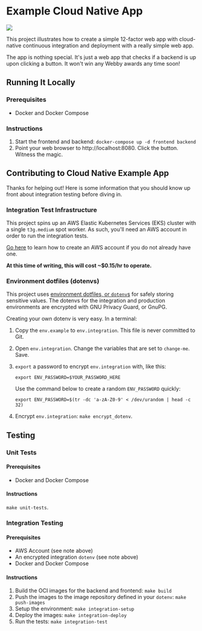 # Example Cloud Native App

![](./static/app.png)

This project illustrates how to create a simple 12-factor web app with
cloud-native continuous integration and deployment with a really simple web app.

The app is nothing special. It's just a web app that checks if a backend is up
upon clicking a button. It won't win any Webby awards any time soon!

## Running It Locally

### Prerequisites

- Docker and Docker Compose

### Instructions

1. Start the frontend and backend: `docker-compose up -d frontend backend`
2. Point your web browser to http://localhost:8080. Click the button. Witness
   the magic.

## Contributing to Cloud Native Example App

Thanks for helping out! Here is some information that you should know up front
about integration testing before diving in.

### Integration Test Infrastructure

This project spins up an AWS Elastic Kubernetes Services (EKS) cluster with a
single `t3g.medium` spot worker. As such, you'll need an AWS account in order to run
the integration tests.

[Go
here](https://docs.aws.amazon.com/accounts/latest/reference/manage-acct-creating.html)
to learn how to create an AWS account if you do not already have one.

**At this time of writing, this will cost ~$0.15/hr to operate.**

### Environment dotfiles (dotenvs)

This project uses [environment dotfiles, or `dotenv`s](https://dotenv.org) for
safely storing sensitive values. The dotenvs for the integration and production
environments are encrypted with GNU Privacy Guard, or GnuPG.

Creating your own dotenv is very easy. In a terminal:

1. Copy the `env.example` to `env.integration`. This file is never committed to
   Git.
2. Open `env.integration`. Change the variables that are set to `change-me`.
   Save.
3. `export` a password to encrypt `env.integration` with, like this:

   ```
   export ENV_PASSWORD=$YOUR_PASSWORD_HERE
   ```

   Use the command below to create a random `ENV_PASSWORD` quickly:

   ```
   export ENV_PASSWORD=$(tr -dc 'a-zA-Z0-9' < /dev/urandom | head -c 32)
   ```
4. Encrypt `env.integration`: `make encrypt_dotenv`.

## Testing

### Unit Tests

#### Prerequisites

- Docker and Docker Compose

#### Instructions

`make unit-tests`.

### Integration Testing

#### Prerequisites

- AWS Account (see note above)
- An encrypted integration `dotenv` (see note above)
- Docker and Docker Compose

#### Instructions

1. Build the OCI images for the backend and frontend: `make build`
2. Push the images to the image repository defined in your `dotenv`: `make
   push-images`
3. Setup the environment: `make integration-setup`
4. Deploy the images: `make integration-deploy`
5. Run the tests: `make integration-test`
